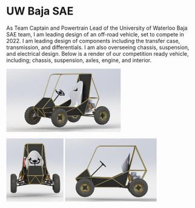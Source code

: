 # UW Baja SAE

As Team Captain and Powertrain Lead of the University of Waterloo Baja SAE team, I am leading design of an off-road vehicle, set to compete in 2022. I am leading design of components including the transfer case, transmission, and differentials. I am also overseeing chassis, suspension, and electrical design. Below is a render of our competition ready vehicle, including; chassis, suspension, axles, engine, and interior.

<img src="https://github.com/Eohayon/UW-Baja-SAE/blob/main/Pictures/ISO.png" width="60%" height="60%">

<img src="https://github.com/Eohayon/UW-Baja-SAE/blob/main/Pictures/FRONT.png" width="30%" height="30%"> <img src="https://github.com/Eohayon/UW-Baja-SAE/blob/main/Pictures/SIDE.png" width="48%" height="48%">
